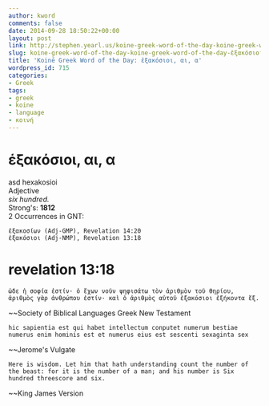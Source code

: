 ```yaml
---
author: kword
comments: false
date: 2014-09-28 18:50:22+00:00
layout: post
link: http://stephen.yearl.us/koine-greek-word-of-the-day-koine-greek-word-of-the-day-ἑξακόσιοι-αι-α/
slug: koine-greek-word-of-the-day-koine-greek-word-of-the-day-ἑξακόσιοι-αι-α
title: 'Koinē Greek Word of the Day: ἑξακόσιοι, αι, α'
wordpress_id: 715
categories:
- Greek
tags:
- greek
- koine
- language
- κοινή
---
```


# ἑξακόσιοι, αι, α
asd
hexakosioi  
Adjective  
*six hundred.*  
Strong's: **1812**  
2 Occurrences in GNT:  

```text
ἑξακοσίων (Adj-GMP), Revelation 14:20
ἑξακόσιοι (Adj-NMP), Revelation 13:18
```

# revelation 13:18

```text
ὧδε ἡ σοφία ἐστίν· ὁ ἔχων νοῦν ψηφισάτω τὸν ἀριθμὸν τοῦ θηρίου, ἀριθμὸς γὰρ ἀνθρώπου ἐστίν· καὶ ὁ ἀριθμὸς αὐτοῦ ἑξακόσιοι ἑξήκοντα ἕξ.
```
~~Society of Biblical Languages Greek New Testament

```text
hic sapientia est qui habet intellectum conputet numerum bestiae numerus enim hominis est et numerus eius est sescenti sexaginta sex
```
~~Jerome's Vulgate

```text
Here is wisdom. Let him that hath understanding count the number of the beast: for it is the number of a man; and his number is Six hundred threescore and six.
```
~~King James Version
